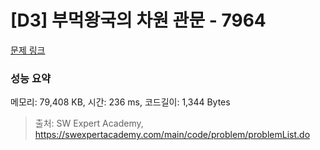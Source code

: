 # [D3] 부먹왕국의 차원 관문 - 7964 

[문제 링크](https://swexpertacademy.com/main/code/problem/problemDetail.do?contestProbId=AWuSgKpqmooDFASy) 

### 성능 요약

메모리: 79,408 KB, 시간: 236 ms, 코드길이: 1,344 Bytes



> 출처: SW Expert Academy, https://swexpertacademy.com/main/code/problem/problemList.do